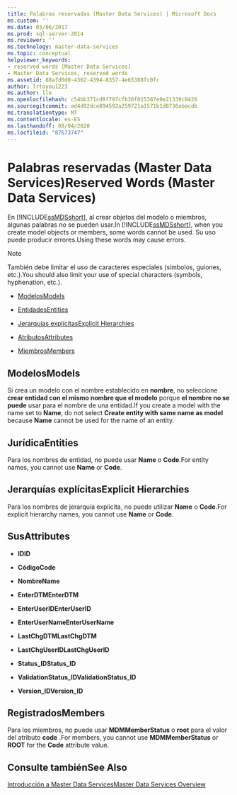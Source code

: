 ```yaml
---
title: Palabras reservadas (Master Data Services) | Microsoft Docs
ms.custom: ''
ms.date: 03/06/2017
ms.prod: sql-server-2014
ms.reviewer: ''
ms.technology: master-data-services
ms.topic: conceptual
helpviewer_keywords:
- reserved words [Master Data Services]
- Master Data Services, reserved words
ms.assetid: 88afd0d0-4362-4394-8357-4e65388fc0fc
author: lrtoyou1223
ms.author: lle
ms.openlocfilehash: c54bb371cd8f797cfb36f015387e0e21339c0426
ms.sourcegitcommit: ad4d92dce894592a259721a1571b1d8736abacdb
ms.translationtype: MT
ms.contentlocale: es-ES
ms.lasthandoff: 08/04/2020
ms.locfileid: "87673747"
---
```

# <a name="reserved-words-master-data-services"></a><span data-ttu-id="67860-102">Palabras reservadas (Master Data Services)</span><span class="sxs-lookup"><span data-stu-id="67860-102">Reserved Words (Master Data Services)</span></span>
  <span data-ttu-id="67860-103">En [!INCLUDE[ssMDSshort](../includes/ssmdsshort-md.md)], al crear objetos del modelo o miembros, algunas palabras no se pueden usar.</span><span class="sxs-lookup"><span data-stu-id="67860-103">In [!INCLUDE[ssMDSshort](../includes/ssmdsshort-md.md)], when you create model objects or members, some words cannot be used.</span></span> <span data-ttu-id="67860-104">Su uso puede producir errores.</span><span class="sxs-lookup"><span data-stu-id="67860-104">Using these words may cause errors.</span></span>  
  
> [!NOTE]  
>  <span data-ttu-id="67860-105">También debe limitar el uso de caracteres especiales (símbolos, guiones, etc.).</span><span class="sxs-lookup"><span data-stu-id="67860-105">You should also limit your use of special characters (symbols, hyphenation, etc.).</span></span>  
  
-   [<span data-ttu-id="67860-106">Modelos</span><span class="sxs-lookup"><span data-stu-id="67860-106">Models</span></span>](#models)  
  
-   [<span data-ttu-id="67860-107">Entidades</span><span class="sxs-lookup"><span data-stu-id="67860-107">Entities</span></span>](#entities)  
  
-   [<span data-ttu-id="67860-108">Jerarquías explícitas</span><span class="sxs-lookup"><span data-stu-id="67860-108">Explicit Hierarchies</span></span>](#exhierarchies)  
  
-   [<span data-ttu-id="67860-109">Atributos</span><span class="sxs-lookup"><span data-stu-id="67860-109">Attributes</span></span>](#attributes)  
  
-   [<span data-ttu-id="67860-110">Miembros</span><span class="sxs-lookup"><span data-stu-id="67860-110">Members</span></span>](#members)  
  
##  <a name="models"></a><a name="models"></a><span data-ttu-id="67860-111">Modelos</span><span class="sxs-lookup"><span data-stu-id="67860-111">Models</span></span>  
 <span data-ttu-id="67860-112">Si crea un modelo con el nombre establecido en **nombre**, no seleccione **crear entidad con el mismo nombre que el modelo** porque **el nombre no se puede** usar para el nombre de una entidad.</span><span class="sxs-lookup"><span data-stu-id="67860-112">If you create a model with the name set to **Name**, do not select **Create entity with same name as model** because **Name** cannot be used for the name of an entity.</span></span>  
  
##  <a name="entities"></a><a name="entities"></a><span data-ttu-id="67860-113">Jurídica</span><span class="sxs-lookup"><span data-stu-id="67860-113">Entities</span></span>  
 <span data-ttu-id="67860-114">Para los nombres de entidad, no puede usar **Name** o **Code**.</span><span class="sxs-lookup"><span data-stu-id="67860-114">For entity names, you cannot use **Name** or **Code**.</span></span>  
  
##  <a name="explicit-hierarchies"></a><a name="exhierarchies"></a><span data-ttu-id="67860-115">Jerarquías explícitas</span><span class="sxs-lookup"><span data-stu-id="67860-115">Explicit Hierarchies</span></span>  
 <span data-ttu-id="67860-116">Para los nombres de jerarquía explícita, no puede utilizar **Name** o **Code**.</span><span class="sxs-lookup"><span data-stu-id="67860-116">For explicit hierarchy names, you cannot use **Name** or **Code**.</span></span>  
  
##  <a name="attributes"></a><a name="attributes"></a><span data-ttu-id="67860-117">Sus</span><span class="sxs-lookup"><span data-stu-id="67860-117">Attributes</span></span>  
  
-   <span data-ttu-id="67860-118">**ID**</span><span class="sxs-lookup"><span data-stu-id="67860-118">**ID**</span></span>  
  
-   <span data-ttu-id="67860-119">**Código**</span><span class="sxs-lookup"><span data-stu-id="67860-119">**Code**</span></span>  
  
-   <span data-ttu-id="67860-120">**Nombre**</span><span class="sxs-lookup"><span data-stu-id="67860-120">**Name**</span></span>  
  
-   <span data-ttu-id="67860-121">**EnterDTM**</span><span class="sxs-lookup"><span data-stu-id="67860-121">**EnterDTM**</span></span>  
  
-   <span data-ttu-id="67860-122">**EnterUserID**</span><span class="sxs-lookup"><span data-stu-id="67860-122">**EnterUserID**</span></span>  
  
-   <span data-ttu-id="67860-123">**EnterUserName**</span><span class="sxs-lookup"><span data-stu-id="67860-123">**EnterUserName**</span></span>  
  
-   <span data-ttu-id="67860-124">**LastChgDTM**</span><span class="sxs-lookup"><span data-stu-id="67860-124">**LastChgDTM**</span></span>  
  
-   <span data-ttu-id="67860-125">**LastChgUserID**</span><span class="sxs-lookup"><span data-stu-id="67860-125">**LastChgUserID**</span></span>  
  
-   <span data-ttu-id="67860-126">**Status_ID**</span><span class="sxs-lookup"><span data-stu-id="67860-126">**Status_ID**</span></span>  
  
-   <span data-ttu-id="67860-127">**ValidationStatus_ID**</span><span class="sxs-lookup"><span data-stu-id="67860-127">**ValidationStatus_ID**</span></span>  
  
-   <span data-ttu-id="67860-128">**Version_ID**</span><span class="sxs-lookup"><span data-stu-id="67860-128">**Version_ID**</span></span>  
  
##  <a name="members"></a><a name="members"></a><span data-ttu-id="67860-129">Registrados</span><span class="sxs-lookup"><span data-stu-id="67860-129">Members</span></span>  
 <span data-ttu-id="67860-130">Para los miembros, no puede usar **MDMMemberStatus** o **root** para el valor del atributo **code** .</span><span class="sxs-lookup"><span data-stu-id="67860-130">For members, you cannot use **MDMMemberStatus** or **ROOT** for the **Code** attribute value.</span></span>  
  
## <a name="see-also"></a><span data-ttu-id="67860-131">Consulte también</span><span class="sxs-lookup"><span data-stu-id="67860-131">See Also</span></span>  
 [<span data-ttu-id="67860-132">Introducción a Master Data Services</span><span class="sxs-lookup"><span data-stu-id="67860-132">Master Data Services Overview</span></span>](master-data-services-overview-mds.md)  
  
  
